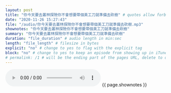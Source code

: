 ```yaml
---
layout: post
title: "你今天要去叢林探險你不會想要帶個美工刀就準備去砍樹" # quotes allow forbidden characters like the colon
date: "2020-11-26 15:27:43"
file: "/audio/你今天要去叢林探險你不會想要帶個美工刀就準備去砍樹.mp3"
shownotes: "你今天要去叢林探險你不會想要帶個美工刀就準備去砍樹"
summary: "你今天要去叢林探險你不會想要帶個美工刀就準備去砍樹"
duration: "file_duration" # audio length in min:sec
length: "file_length" # filesize in bytes
explicit: "no" # change to yes to flag with the explicit tag
block: "no" # change to yes to keep an episode from showing up in iTunes
# permalink: /1 # will be the ending part of the pages URL, delete to default to the title
---
```


<audio controls>
<source src="{{site.url}}{{site.baseurl}}{{ page.file }}" type="audio/x-mp3">
Your browser does not support the audio element.
</audio>
{{ page.shownotes }}
